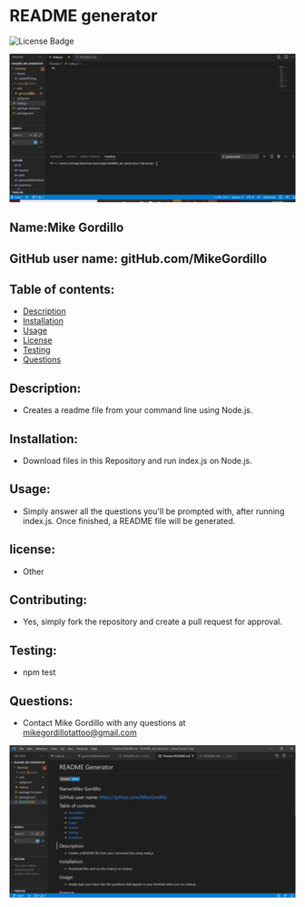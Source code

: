 # README generator
![License Badge](https://img.shields.io/static/v1?label=License&message=Other&color=blue)

![video](./Assets/nodeAPP.gif)

        
## Name:Mike Gordillo
## GitHub user name: gitHub.com/MikeGordillo

## Table of contents:  
* [Description](#description)
* [Installation](#Installation)
* [Usage](#usage)
* [License](#license)
* [Testing](#testing)
* [Questions](#questions)
        
## Description:
* Creates a readme file from your command line using Node.js.
## Installation:
* Download files in this Repository and run index.js on Node.js.
## Usage:
* Simply answer all the questions you'll be prompted with, after running index.js. Once finished, a README file will be generated.
## license:
* Other
        
## Contributing:
* Yes, simply fork the repository and create a pull request for approval.
## Testing:
* npm test
## Questions:
* Contact Mike Gordillo with any questions at mikegordillotattoo@gmail.com

![screenshot](./Assets/nodeAPP.png)

      